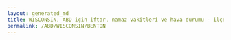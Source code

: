 ```yaml
---
layout: generated_md
title: WISCONSIN, ABD için iftar, namaz vakitleri ve hava durumu - ilçe/eyalet seç
permalink: /ABD/WISCONSIN/BENTON
---
```


<script type="text/javascript">
  var country = ABD;
  var city = WISCONSIN;
  var state = BENTON;
  var lat = 72;
  var lon = 21;
</script>
